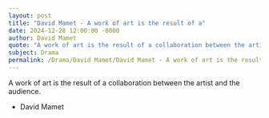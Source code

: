 ```yaml
---
layout: post
title: "David Mamet - A work of art is the result of a"
date: 2024-12-28 12:00:00 -0000
author: David Mamet
quote: "A work of art is the result of a collaboration between the artist and the audience."
subject: Drama
permalink: /Drama/David Mamet/David Mamet - A work of art is the result of a
---
```


A work of art is the result of a collaboration between the artist and the audience.

- David Mamet
